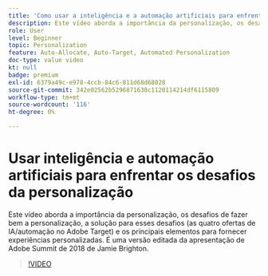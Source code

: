```yaml
---
title: 'Como usar a inteligência e a automação artificiais para enfrentar os desafios da personalização '
description: Este vídeo aborda a importância da personalização, os desafios de fazer bem a personalização, a solução para esses desafios (as quatro ofertas de IA/automação no Adobe Target) e os principais elementos para fornecer experiências personalizadas. É uma versão editada da apresentação de Adobe Summit de 2018 de Jamie Brighton.
role: User
level: Beginner
topic: Personalization
feature: Auto-Allocate, Auto-Target, Automated Personalization
doc-type: value video
kt: null
badge: premium
exl-id: 6379a49c-e978-4ccb-84c6-811d68d68028
source-git-commit: 342e02562b5296871638c1120114214df6115809
workflow-type: tm+mt
source-wordcount: '116'
ht-degree: 0%

---
```


# Usar inteligência e automação artificiais para enfrentar os desafios da personalização

Este vídeo aborda a importância da personalização, os desafios de fazer bem a personalização, a solução para esses desafios (as quatro ofertas de IA/automação no Adobe Target) e os principais elementos para fornecer experiências personalizadas. É uma versão editada da apresentação de Adobe Summit de 2018 de Jamie Brighton.

>[!VIDEO](https://video.tv.adobe.com/v/25440/?quality=12)

